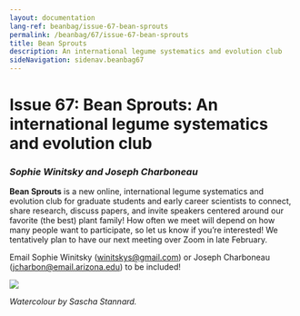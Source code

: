 ```yaml
---
layout: documentation
lang-ref: beanbag/issue-67-bean-sprouts
permalink: /beanbag/67/issue-67-bean-sprouts
title: Bean Sprouts
description: An international legume systematics and evolution club
sideNavigation: sidenav.beanbag67
---
```


# Issue 67: Bean Sprouts: An international legume systematics and evolution club

### *Sophie Winitsky and Joseph Charboneau*

**Bean Sprouts** is a new online, international legume systematics and evolution club for graduate students and early career scientists to connect, share research, discuss papers, and invite speakers centered around our favorite (the best) plant family! How often we meet will depend on how many people want to participate, so let us know if you’re interested! We tentatively plan to have our next meeting over Zoom in late February.

Email Sophie Winitsky (<winitskys@gmail.com>) or Joseph Charboneau (<jcharbon@email.arizona.edu>) to be included!

![](/assets/images/bs-1.png)

*Watercolour by Sascha Stannard.*